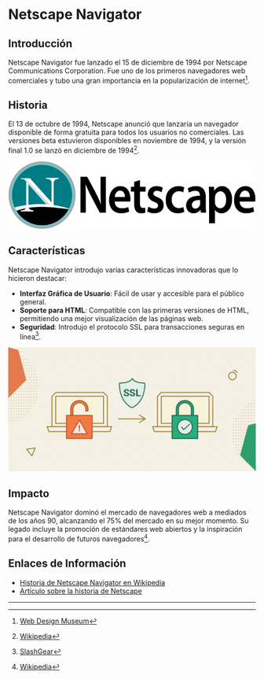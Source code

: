 # Netscape Navigator

## Introducción
Netscape Navigator fue lanzado el 15 de diciembre de 1994 por Netscape Communications Corporation. Fue uno de los primeros navegadores web comerciales y tubo una gran importancia en la popularización de internet[^1^].

## Historia
El 13 de octubre de 1994, Netscape anunció que lanzaría un navegador disponible de forma gratuita para todos los usuarios no comerciales. Las versiones beta estuvieron disponibles en noviembre de 1994, y la versión final 1.0 se lanzó en diciembre de 1994[^2^].

![Netscape](https://github.com/OscraSanchez/SMX2-M8UF1A1-HistoriaWeb-1994-Netscape-OscarSanchez/blob/main/Netscape.png "Logo")

## Características
Netscape Navigator introdujo varias características innovadoras que lo hicieron destacar:
- **Interfaz Gráfica de Usuario**: Fácil de usar y accesible para el público general.
- **Soporte para HTML**: Compatible con las primeras versiones de HTML, permitiendo una mejor visualización de las páginas web.
- **Seguridad**: Introdujo el protocolo SSL para transacciones seguras en línea[^3^].

![SSL](https://github.com/OscraSanchez/SMX2-M8UF1A1-HistoriaWeb-1994-Netscape-OscarSanchez/blob/main/SSL.png "SSL")

## Impacto
Netscape Navigator dominó el mercado de navegadores web a mediados de los años 90, alcanzando el 75% del mercado en su mejor momento. Su legado incluye la promoción de estándares web abiertos y la inspiración para el desarrollo de futuros navegadores[^4^].

## Enlaces de Información
- [Historia de Netscape Navigator en Wikipedia](https://es.wikipedia.org/wiki/Netscape_Navigator)
- [Artículo sobre la historia de Netscape](https://www.slashgear.com/1353587/history-netscape-navigator-web-browser-explained/)

---------------
[^1^]: [Web Design Museum](https://www.webdesignmuseum.org/software/netscape-navigator-1-0-in-1994)

[^2^]: [Wikipedia](https://es.wikipedia.org/wiki/Netscape_Navigator)

[^3^]: [SlashGear](https://www.slashgear.com/1353587/history-netscape-navigator-web-browser-explained/)

[^4^]: [Wikipedia](https://en.wikipedia.org/wiki/Netscape_Navigator)

